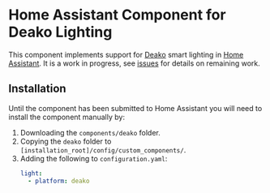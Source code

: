 # Home Assistant Component for Deako Lighting

This component implements support for [Deako](https://deako.com) smart lighting in [Home Assistant](https://home-assistant.io). It is a work in progress, see [issues](issues/) for details on remaining work.

## Installation
Until the component has been submitted to Home Assistant you will need to install the component manually by:

1. Downloading the `components/deako` folder.
2. Copying the `deako` folder to `[installation_root]/config/custom_components/`.
3. Adding the following to `configuration.yaml`:
   ```yaml
   light:
     - platform: deako
   ```
